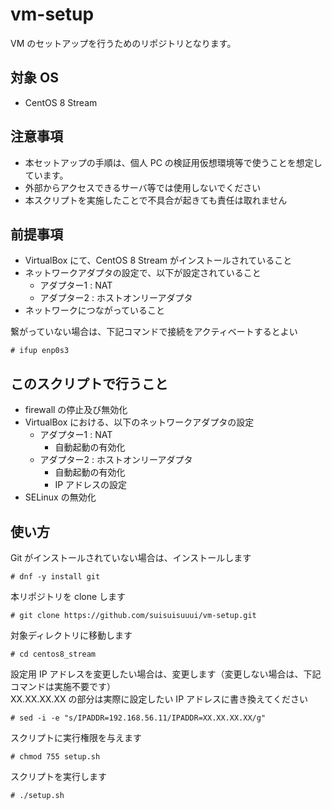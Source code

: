 # vm-setup

VM のセットアップを行うためのリポジトリとなります。

## 対象 OS

- CentOS 8 Stream

## 注意事項

- 本セットアップの手順は、個人 PC の検証用仮想環境等で使うことを想定しています。
- 外部からアクセスできるサーバ等では使用しないでください
- 本スクリプトを実施したことで不具合が起きても責任は取れません

## 前提事項

- VirtualBox にて、CentOS 8 Stream がインストールされていること
- ネットワークアダプタの設定で、以下が設定されていること
	- アダプター1 : NAT
	- アダプター2 : ホストオンリーアダプタ
- ネットワークにつながっていること

繋がっていない場合は、下記コマンドで接続をアクティベートするとよい

	# ifup enp0s3

## このスクリプトで行うこと

- firewall の停止及び無効化
- VirtualBox における、以下のネットワークアダプタの設定
	- アダプター1 : NAT
		- 自動起動の有効化
	- アダプター2 : ホストオンリーアダプタ
		- 自動起動の有効化
		- IP アドレスの設定
- SELinux の無効化

## 使い方

Git がインストールされていない場合は、インストールします

	# dnf -y install git

本リポジトリを clone します

	# git clone https://github.com/suisuisuuui/vm-setup.git

対象ディレクトリに移動します

	# cd centos8_stream

設定用 IP アドレスを変更したい場合は、変更します（変更しない場合は、下記コマンドは実施不要です）  
XX.XX.XX.XX の部分は実際に設定したい IP アドレスに書き換えてください

	# sed -i -e "s/IPADDR=192.168.56.11/IPADDR=XX.XX.XX.XX/g"

スクリプトに実行権限を与えます

	# chmod 755 setup.sh

スクリプトを実行します

	# ./setup.sh


